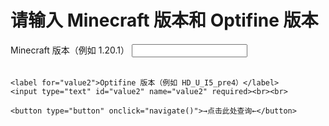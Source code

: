# 请输入 Minecraft 版本和 Optifine 版本
<body>
  <form>
    <label for="value1">Minecraft 版本（例如 1.20.1）       </label>
    <input type="text" id="value1" name="value1" required><br><br>
    
    <label for="value2">Optifine 版本（例如 HD_U_I5_pre4）</label>
    <input type="text" id="value2" name="value2" required><br><br>
    
    <button type="button" onclick="navigate()">→点击此处查询←</button>
  </form>

  <script>
    function navigate() {
      var value1 = document.getElementById("value1").value;
      var value2 = document.getElementById("value2").value;
      
      // 构建跳转URL，这里假设使用value1和value2作为参数
      var url = "https://zkitefly.github.io/optifine-forge-support-list/versionlist/" + value1 + "-" + value2;
      
      // 跳转到目标页面
      window.location.href = url;
    }
  </script>
</body>
